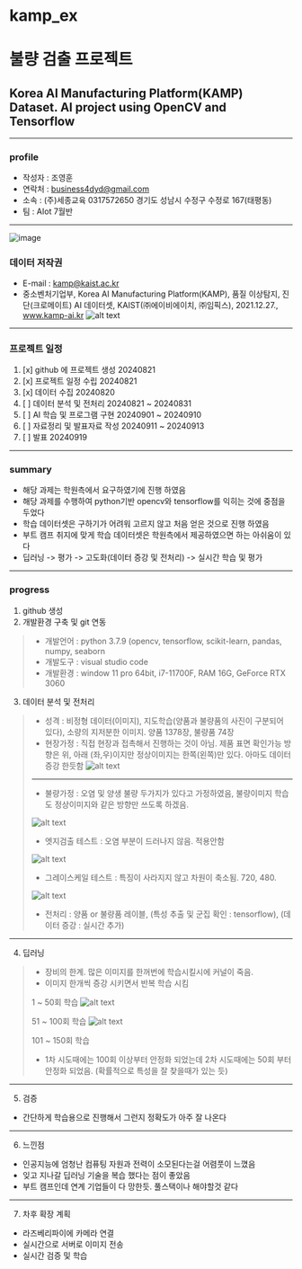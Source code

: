 # kamp_ex
# 불량 검출 프로젝트
## Korea AI Manufacturing Platform(KAMP) Dataset. AI project using OpenCV and Tensorflow 
***
### profile
- 작성자 : 조영훈
- 연락처 : business4dyd@gmail.com
- 소속 : (주)세종교육 0317572650 경기도 성남시 수정구 수정로 167(태평동)
- 팀 : AIot 7월반
***
![image](https://github.com/user-attachments/assets/08bce005-76ae-4c4e-925c-4cd326f22ad4)
### 데이터 저작권 
- E-mail : kamp@kaist.ac.kr
- 중소벤처기업부, Korea AI Manufacturing Platform(KAMP), 품질 이상탐지, 진단(크로메이트) AI 데이터셋, KAIST(㈜에이비에이치, ㈜임픽스), 2021.12.27., www.kamp-ai.kr
![alt text](image-2.png)
***
### 프로젝트 일정
1. [x] github 에 프로젝트 생성 20240821
2. [x] 프로젝트 일정 수립 20240821
3. [x] 데이터 수집 20240820
4. [ ] 데이터 분석 및 전처리 20240821 ~ 20240831
5. [ ] AI 학습 및 프로그램 구현 20240901 ~ 20240910
6. [ ] 자료정리 및 발표자료 작성 20240911 ~ 20240913
7. [ ] 발표 20240919
***
### summary
- 해당 과제는 학원측에서 요구하였기에 진행 하였음
- 해당 과제를 수행하여 python기반 opencv와 tensorflow를 익히는 것에 중점을 두었다
- 학습 데이터셋은 구하기가 어려워 고르지 않고 처음 얻은 것으로 진행 하였음
- 부트 캠프 취지에 맞게 학습 데이터셋은 학원측에서 제공하였으면 하는 아쉬움이 있다
- 딥러닝 -> 평가 -> 고도화(데이터 증강 및 전처리) -> 실시간 학습 및 평가
***
### progress
1. github 생성
2. 개발환경 구축 및 git 연동
>- 개발언어 : python 3.7.9 (opencv, tensorflow, scikit-learn, pandas, numpy, seaborn
>- 개발도구 : visual studio code
>- 개발환경 : window 11 pro 64bit, i7-11700F, RAM 16G, GeForce RTX 3060
3. 데이터 분석 및 전처리
>- 성격 : 비정형 데이터(이미지), 지도학습(양품과 불량품의 사진이 구분되어 있다), 소량의 지저분한 이미지. 양품 1378장, 불량품 74장
>- 현장가정 : 직접 현장과 접촉해서 진행하는 것이 아님. 제품 표면 확인가능 방향은 위, 아래 (좌,우)이지만 정상이미지는 한쪽(왼쪽)만 있다. 아마도 데이터 증강 한듯함
> ![alt text](image.png)
>*** 
>- 불량가정 : 오염 및 양생 불량 두가지가 있다고 가정하였음, 불량이미지 학습도 정상이미지와 같은 방향만 쓰도록 하겠음.
>
> ![alt text](image-1.png)
>- 엣지검출 테스트 : 오염 부분이 드러나지 않음. 적용안함
>
> ![alt text](image-3.png)
>- 그레이스케일 테스트 : 특징이 사라지지 않고 차원이 축소됨. 720, 480. 
>
> ![alt text](image-4.png)
>- 전처리 : 양품 or 불량품 레이블, (특성 추출 및 군집 확인 : tensorflow), (데이터 증강 : 실시간 추가)
***
4. 딥러닝
>- 장비의 한계. 많은 이미지를 한꺼번에 학습시킬시에 커널이 죽음.
>- 이미지 한개씩 증강 시키면서 반복 학습 시킴
>
> 1 ~ 50회 학습
> ![alt text](image-5.png)
>
> 51 ~ 100회 학습
> ![alt text](image-6.png)
>
> 101 ~ 150회 학습
>- 1차 시도때에는 100회 이상부터 안정화 되었는데 2차 시도때에는 50회 부터 안정화 되었음. (확률적으로 특성을 잘 찾을때가 있는 듯)
***
5. 검증
- 간단하게 학습용으로 진행해서 그런지 정확도가 아주 잘 나온다
***
6. 느낀점
- 인공지능에 엄청난 컴퓨팅 자원과 전력이 소모된다는걸 어렴풋이 느꼈음
- 잊고 지나갈 딥러닝 기술을 복습 했다는 점이 좋았음
- 부트 캠프인데 연계 기업들이 다 망한듯. 풀스택이나 해야할것 같다
***
7. 차후 확장 계획
- 라즈베리파이에 카메라 연결
- 실시간으로 서버로 이미지 전송
- 실시간 검증 및 학습

